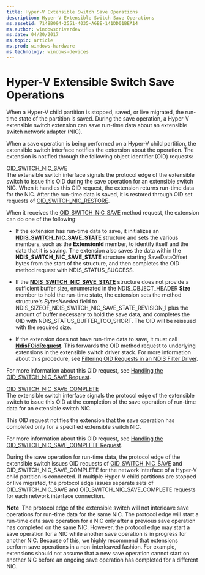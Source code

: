 ```yaml
---
title: Hyper-V Extensible Switch Save Operations
description: Hyper-V Extensible Switch Save Operations
ms.assetid: 7148B094-2551-4035-A6BE-141DD01BEA14
ms.author: windowsdriverdev
ms.date: 04/20/2017
ms.topic: article
ms.prod: windows-hardware
ms.technology: windows-devices
---
```


# Hyper-V Extensible Switch Save Operations


When a Hyper-V child partition is stopped, saved, or live migrated, the run-time state of the partition is saved. During the save operation, a Hyper-V extensible switch extension can save run-time data about an extensible switch network adapter (NIC).

When a save operation is being performed on a Hyper-V child partition, the extensible switch interface notifies the extension about the operation. The extension is notified through the following object identifier (OID) requests:

<a href="" id="oid-switch-nic-save"></a>[OID\_SWITCH\_NIC\_SAVE](https://msdn.microsoft.com/library/windows/hardware/hh598268)  
The extensible switch interface signals the protocol edge of the extensible switch to issue this OID during the save operation for an extensible switch NIC. When it handles this OID request, the extension returns run-time data for the NIC. After the run-time data is saved, it is restored through OID set requests of [OID\_SWITCH\_NIC\_RESTORE](https://msdn.microsoft.com/library/windows/hardware/hh598267).

When it receives the [OID\_SWITCH\_NIC\_SAVE](https://msdn.microsoft.com/library/windows/hardware/hh598268) method request, the extension can do one of the following:

-   If the extension has run-time data to save, it initializes an [**NDIS\_SWITCH\_NIC\_SAVE\_STATE**](https://msdn.microsoft.com/library/windows/hardware/hh598216) structure and sets the various members, such as the **ExtensionId** member, to identify itself and the data that it is saving. The extension also saves the data within the **NDIS\_SWITCH\_NIC\_SAVE\_STATE** structure starting SaveDataOffset bytes from the start of the structure, and then completes the OID method request with NDIS\_STATUS\_SUCCESS.

-   If the [**NDIS\_SWITCH\_NIC\_SAVE\_STATE**](https://msdn.microsoft.com/library/windows/hardware/hh598216) structure does not provide a sufficient buffer size, enumerated in the NDIS\_OBJECT\_HEADER **Size** member to hold the run-time state, the extension sets the method structure's *BytesNeeded* field to NDIS\_SIZEOF\_NDIS\_SWITCH\_NIC\_SAVE\_STATE\_REVISION\_1 plus the amount of buffer necessary to hold the save data, and completes the OID with NDIS\_STATUS\_BUFFER\_TOO\_SHORT. The OID will be reissued with the required size.
-   If the extension does not have run-time data to save, it must call [**NdisFOidRequest**](https://msdn.microsoft.com/library/windows/hardware/ff561830). This forwards the OID method request to underlying extensions in the extensible switch driver stack. For more information about this procedure, see [Filtering OID Requests in an NDIS Filter Driver](filtering-oid-requests-in-an-ndis-filter-driver.md).

For more information about this OID request, see [Handling the OID\_SWITCH\_NIC\_SAVE Request](handling-the-oid-switch-nic-save-request.md).

<a href="" id="oid-switch-nic-save-complete"></a>[OID\_SWITCH\_NIC\_SAVE\_COMPLETE](https://msdn.microsoft.com/library/windows/hardware/hh598268)  
The extensible switch interface signals the protocol edge of the extensible switch to issue this OID at the completion of the save operation of run-time data for an extensible switch NIC.

This OID request notifies the extension that the save operation has completed only for a specified extensible switch NIC.

For more information about this OID request, see [Handling the OID\_SWITCH\_NIC\_SAVE\_COMPLETE Request](handling-the-oid-switch-nic-save-complete-request.md).

During the save operation for run-time data, the protocol edge of the extensible switch issues OID requests of [OID\_SWITCH\_NIC\_SAVE](https://msdn.microsoft.com/library/windows/hardware/hh598268) and OID\_SWITCH\_NIC\_SAVE\_COMPLETE for the network interface of a Hyper-V child partition is connected. If multiple Hyper-V child partitions are stopped or live migrated, the protocol edge issues separate sets of OID\_SWITCH\_NIC\_SAVE and OID\_SWITCH\_NIC\_SAVE\_COMPLETE requests for each network interface connection.

**Note**  The protocol edge of the extensible switch will not interleave save operations for run-time data for the same NIC. The protocol edge will start a run-time data save operation for a NIC only after a previous save operation has completed on the same NIC. However, the protocol edge may start a save operation for a NIC while another save operation is in progress for another NIC. Because of this, we highly recommend that extensions perform save operations in a non-interleaved fashion. For example, extensions should not assume that a new save operation cannot start on another NIC before an ongoing save operation has completed for a different NIC.

 

 

 





